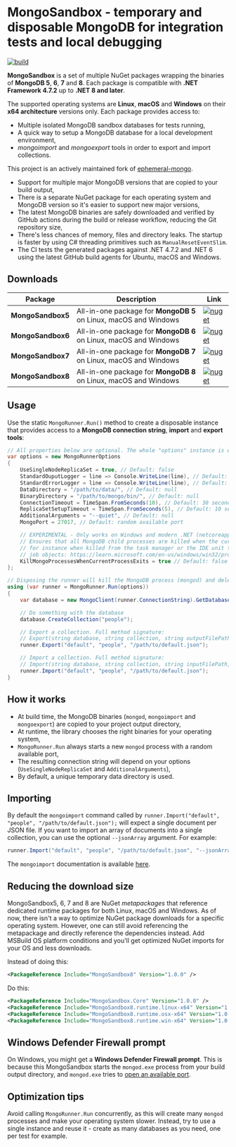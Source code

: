 # MongoSandbox - temporary and disposable MongoDB for integration tests and local debugging

[![build](https://img.shields.io/github/actions/workflow/status/wassim-k/MongoSandbox/release.yml?logo=github)](https://github.com/wassim-k/MongoSandbox/actions/workflows/release.yml)

**MongoSandbox** is a set of multiple NuGet packages wrapping the binaries of **MongoDB 5**, **6**, **7** and **8**.
Each package is compatible with **.NET Framework 4.7.2** up to **.NET 8 and later**.

The supported operating systems are **Linux**, **macOS** and **Windows** on their **x64 architecture** versions only.
Each package provides access to:

* Multiple isolated MongoDB sandbox databases for tests running,
* A quick way to setup a MongoDB database for a local development environment,
* _mongoimport_ and _mongoexport_ tools in order to export and import collections.

This project is an actively maintained fork of [ephemeral-mongo](https://github.com/asimmon/ephemeral-mongo).

* Support for multiple major MongoDB versions that are copied to your build output,
* There is a separate NuGet package for each operating system and MongoDB version so it's easier to support new major versions,
* The latest MongoDB binaries are safely downloaded and verified by GitHub actions during the build or release workflow, reducing the Git repository size,
* There's less chances of memory, files and directory leaks. The startup is faster by using C# threading primitives such as `ManualResetEventSlim`.
* The CI tests the generated packages against .NET 4.7.2 and .NET 6 using the latest GitHub build agents for Ubuntu, macOS and Windows.


## Downloads

| Package             | Description                                                           | Link                                                                                                                       |
|---------------------|-----------------------------------------------------------------------|----------------------------------------------------------------------------------------------------------------------------|
| **MongoSandbox5** | All-in-one package for **MongoDB 5** on Linux, macOS and Windows | [![nuget](https://img.shields.io/nuget/v/MongoSandbox5.svg?logo=nuget)](https://www.nuget.org/packages/MongoSandbox5/) |
| **MongoSandbox6** | All-in-one package for **MongoDB 6** on Linux, macOS and Windows | [![nuget](https://img.shields.io/nuget/v/MongoSandbox6.svg?logo=nuget)](https://www.nuget.org/packages/MongoSandbox6/) |
| **MongoSandbox7** | All-in-one package for **MongoDB 7** on Linux, macOS and Windows | [![nuget](https://img.shields.io/nuget/v/MongoSandbox7.svg?logo=nuget)](https://www.nuget.org/packages/MongoSandbox7/) |
| **MongoSandbox8** | All-in-one package for **MongoDB 8** on Linux, macOS and Windows | [![nuget](https://img.shields.io/nuget/v/MongoSandbox8.svg?logo=nuget)](https://www.nuget.org/packages/MongoSandbox8/) |


## Usage

Use the static `MongoRunner.Run()` method to create a disposable instance that provides access to a **MongoDB connection string**, **import** and **export tools**: 

```csharp
// All properties below are optional. The whole "options" instance is optional too!
var options = new MongoRunnerOptions
{
    UseSingleNodeReplicaSet = true, // Default: false
    StandardOuputLogger = line => Console.WriteLine(line), // Default: null
    StandardErrorLogger = line => Console.WriteLine(line), // Default: null
    DataDirectory = "/path/to/data/", // Default: null
    BinaryDirectory = "/path/to/mongo/bin/", // Default: null
    ConnectionTimeout = TimeSpan.FromSeconds(10), // Default: 30 seconds
    ReplicaSetSetupTimeout = TimeSpan.FromSeconds(5), // Default: 10 seconds
    AdditionalArguments = "--quiet", // Default: null
    MongoPort = 27017, // Default: random available port

    // EXPERIMENTAL - Only works on Windows and modern .NET (netcoreapp3.1, net5.0, net6.0, net7.0, net8.0 and so on):
    // Ensures that all MongoDB child processes are killed when the current process is prematurely killed,
    // for instance when killed from the task manager or the IDE unit tests window. Processes are managed as a unit using
    // job objects: https://learn.microsoft.com/en-us/windows/win32/procthread/job-objects
    KillMongoProcessesWhenCurrentProcessExits = true // Default: false
};

// Disposing the runner will kill the MongoDB process (mongod) and delete the associated data directory
using (var runner = MongoRunner.Run(options))
{
    var database = new MongoClient(runner.ConnectionString).GetDatabase("default");

    // Do something with the database
    database.CreateCollection("people");

    // Export a collection. Full method signature:
    // Export(string database, string collection, string outputFilePath, string? additionalArguments = null)
    runner.Export("default", "people", "/path/to/default.json");

    // Import a collection. Full method signature:
    // Import(string database, string collection, string inputFilePath, string? additionalArguments = null, bool drop = false)
    runner.Import("default", "people", "/path/to/default.json");
}
```


## How it works

* At build time, the MongoDB binaries (`mongod`, `mongoimport` and `mongoexport`) are copied to your project output directory,
* At runtime, the library chooses the right binaries for your operating system,
* `MongoRunner.Run` always starts a new `mongod` process with a random available port,
* The resulting connection string will depend on your options (`UseSingleNodeReplicaSet` and `AdditionalArguments`),
* By default, a unique temporary data directory is used.

## Importing
By default the `mongoimport` command called by `runner.Import("default", "people", "/path/to/default.json");` will expect a single document per JSON file. If you want to import an array of documents into a single collection, you can use the optional `--jsonArray` argument. For example:

```csharp
runner.Import("default", "people", "/path/to/default.json", "--jsonArray");
```

The `mongoimport` documentation is available [here](https://docs.mongodb.com/database-tools/mongoimport/).

## Reducing the download size

MongoSandbox5, 6, 7 and 8 are NuGet *metapackages* that reference dedicated runtime packages for both Linux, macOS and Windows.
As of now, there isn't a way to optimize NuGet package downloads for a specific operating system.
However, one can still avoid referencing the metapackage and directly reference the dependencies instead. Add MSBuild OS platform conditions and you'll get optimized NuGet imports for your OS and less downloads.

Instead of doing this:

```xml
<PackageReference Include="MongoSandbox8" Version="1.0.0" />
```

Do this:
```xml
<PackageReference Include="MongoSandbox.Core" Version="1.0.0" />
<PackageReference Include="MongoSandbox8.runtime.linux-x64" Version="1.0.0" Condition="$([MSBuild]::IsOSPlatform('Linux'))" />
<PackageReference Include="MongoSandbox8.runtime.osx-x64" Version="1.0.0" Condition="$([MSBuild]::IsOSPlatform('OSX'))" />
<PackageReference Include="MongoSandbox8.runtime.win-x64" Version="1.0.0" Condition="$([MSBuild]::IsOSPlatform('Windows'))" />
```


## Windows Defender Firewall prompt

On Windows, you might get a **Windows Defender Firewall prompt**.
This is because this MongoSandbox starts the `mongod.exe` process from your build output directory, and `mongod.exe` tries to [open an available port](https://github.com/wassim-k/MongoSandbox/blob/1.0.0/src/MongoSandbox.Core/MongoRunner.cs#L64).


## Optimization tips

Avoid calling `MongoRunner.Run` concurrently, as this will create many `mongod` processes and make your operating system slower.
Instead, try to use a single instance and reuse it - create as many databases as you need, one per test for example.
